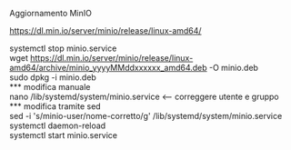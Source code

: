 Aggiornamento MinIO  

https://dl.min.io/server/minio/release/linux-amd64/  

systemctl stop minio.service  
wget https://dl.min.io/server/minio/release/linux-amd64/archive/minio_yyyyMMddxxxxxx_amd64.deb -O minio.deb  
sudo dpkg -i minio.deb  
*** modifica manuale  
nano /lib/systemd/system/minio.service <-- correggere utente e gruppo  
*** modifica tramite sed  
sed -i 's/minio-user/nome-corretto/g' /lib/systemd/system/minio.service  
systemctl daemon-reload  
systemctl start minio.service  
